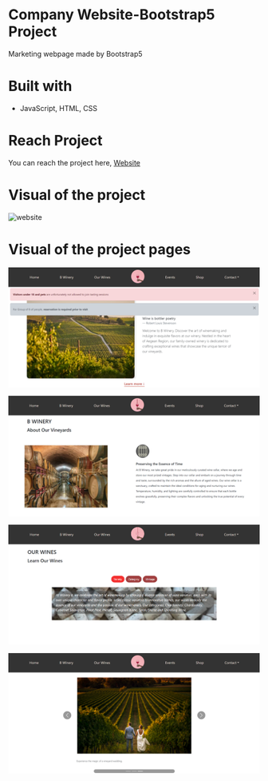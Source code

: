 # Company Website-Bootstrap5 Project

Marketing webpage made by Bootstrap5

# Built with

- JavaScript, HTML, CSS

# Reach Project

You can reach the project here, [Website](https://website-bootstrap5project.netlify.app/)

# Visual of the project

![website](./image/website-video.gif)

# Visual of the project pages

![main page-header page](./image/visual1.png)

![session-1-Vinery](./image/visual2.png)

![session-2-Wine Information](./image/visual3.png)

![session-3-Events](./image/visual4.png)
